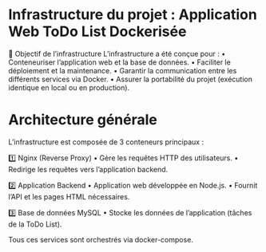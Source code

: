 # Infrastructure du projet : Application Web ToDo List Dockerisée
🔧 Objectif de l’infrastructure
L’infrastructure a été conçue pour :
• Conteneuriser l’application web et la base de données.
• Faciliter le déploiement et la maintenance.
• Garantir la communication entre les différents services via Docker.
• Assurer la portabilité du projet (exécution identique en local ou en production).



# Architecture générale

L’infrastructure est composée de 3 conteneurs principaux :

1️⃣ Nginx (Reverse Proxy)
	•	Gère les requêtes HTTP des utilisateurs.
	•	Redirige les requêtes vers l’application backend.

2️⃣ Application Backend
	•	Application web développée en  Node.js.
	•	Fournit l’API et les pages HTML nécessaires.

3️⃣ Base de données MySQL
	•	Stocke les données de l’application (tâches de la ToDo List).

Tous ces services sont orchestrés via docker-compose.
